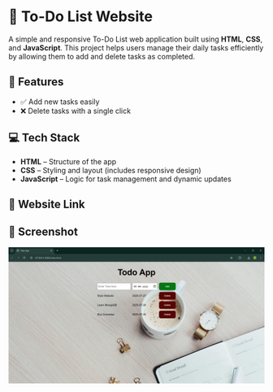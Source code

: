 # 📝 To-Do List Website

A simple and responsive To-Do List web application built using **HTML**, **CSS**, and **JavaScript**. This project helps users manage their daily tasks efficiently by allowing them to add and delete tasks as completed.

## 🔧 Features

- ✅ Add new tasks easily  
- ❌ Delete tasks with a single click  

## 💻 Tech Stack

- **HTML** – Structure of the app  
- **CSS** – Styling and layout (includes responsive design)  
- **JavaScript** – Logic for task management and dynamic updates

## 🔗 Website Link
 

## 📸 Screenshot

![App Screenshot](Screenshot/2.png)
